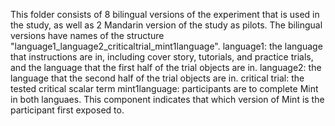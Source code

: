 This folder consists of 8 bilingual versions of the experiment that is used in the study, as well as 2 Mandarin version of the study as pilots.
The bilingual versions have names of the structure "language1_language2_criticaltrial_mint1language".
language1: the language that instructions are in, including cover story, tutorials, and practice trials, and the language that the first half of the trial objects are in.
language2: the language that the second half of the trial objects are in.
critical trial: the tested critical scalar term
mint1language: participants are to complete Mint in both languaes. This component indicates that which version of Mint is the participant first exposed to.